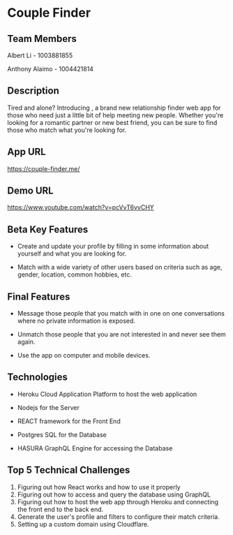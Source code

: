 # Couple Finder #

## Team Members ##

Albert Li - 1003881855

Anthony Alaimo - 1004421814

## Description ##

Tired and alone? Introducing <insert name here>,
a brand new relationship finder web app for those who need just a little bit of help meeting new people.
Whether you're looking for a romantic partner or new best friend, you can be sure to find those who match what you're looking for.
  
## App URL ##
https://couple-finder.me/

## Demo URL ##

https://www.youtube.com/watch?v=pcVvT6vvCHY

## Beta Key Features ##

- Create and update your profile by filling in some information about yourself and what you are looking for.

- Match with a wide variety of other users based on criteria such as age, gender, location, common hobbies, etc.

## Final Features ##

- Message those people that you match with in one on one conversations where no private information is exposed.

- Unmatch those people that you are not interested in and never see them again.

- Use the app on computer and mobile devices.

## Technologies ##

- Heroku Cloud Application Platform to host the web application

- Nodejs for the Server

- REACT framework for the Front End

- Postgres SQL for the Database

- HASURA GraphQL Engine for accessing the Database

## Top 5 Technical Challenges ##

1. Figuring out how React works and how to use it properly
2. Figuring out how to access and query the database using GraphQL
3. Figuring out how to host the web app through Heroku and connecting the front end to the back end.
4. Generate the user's profile and filters to configure their match criteria.
5. Setting up a custom domain using Cloudflare.
